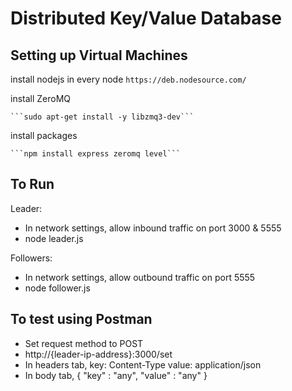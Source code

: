 # Distributed Key/Value Database

## Setting up Virtual Machines
install nodejs in every node 
    ```https://deb.nodesource.com/```

install ZeroMQ

    ```sudo apt-get install -y libzmq3-dev```

install packages

    ```npm install express zeromq level``` 


## To Run

Leader: 

- In network settings, allow inbound traffic on port 3000 & 5555
- node leader.js

Followers:

- In network settings, allow outbound traffic on port 5555
- node follower.js

## To test using Postman

- Set request method to POST
- http://{leader-ip-address}:3000/set
- In headers tab, 
    key: Content-Type
    value: application/json
- In body tab,
    {
        "key" : "any",
        "value" : "any"
    }